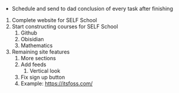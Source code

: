 - Schedule and send to dad conclusion of every task after finishing
  
1. Complete website for SELF School
2. Start constructing courses for SELF School
	1. Github
	2. Obisidian
	3. Mathematics
3. Remaining site features
	1. More sections
	2. Add feeds
		1. Vertical look
	3. Fix sign up button
	4. Example: https://itsfoss.com/